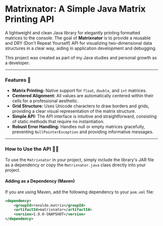 # Matrixnator: A Simple Java Matrix Printing API

A lightweight and clean Java library for elegantly printing formatted matrices to the console. The goal of **Matrixnator** is to provide a reusable and DRY (Don't Repeat Yourself) API for visualizing two-dimensional data structures in a clear way, aiding in application development and debugging.

This project was created as part of my Java studies and personal growth as a developer.

---

### Features 🚀

-   **Matrix Printing:** Native support for `float`, `double`, and `int` matrices.
-   **Centered Alignment:** All values are automatically centered within their cells for a professional aesthetic.
-   **Grid Structure:** Uses Unicode characters to draw borders and grids, providing a clear visual representation of the matrix structure.
-   **Simple API:** The API interface is intuitive and straightforward, consisting of static methods that require no instantiation.
-   **Robust Error Handling:** Handles null or empty matrices gracefully, preventing `NullPointerException` and providing informative messages.

---

### How to Use the API 🧑‍💻

To use the `Matrixnator` in your project, simply include the library's JAR file as a dependency or copy the `Matrixnator.java` class directly into your project.

#### Adding as a Dependency (Maven)

If you are using Maven, add the following dependency to your `pom.xml` file:

```xml
<dependency>
    <groupId>ronaldo.matrix</groupId>
    <artifactId>matrixnator</artifactId>
    <version>1.0.0-SNAPSHOT</version>
</dependency>
